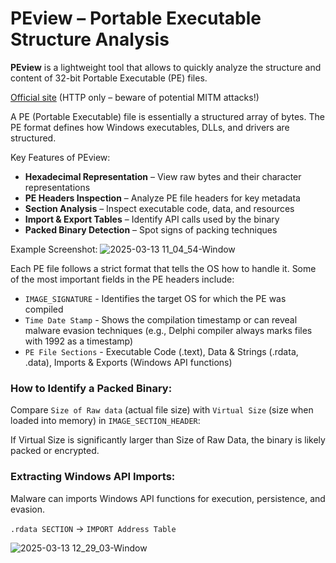 # PEview – Portable Executable Structure Analysis
**PEview** is a lightweight tool that allows to quickly analyze the structure and content of 32-bit Portable Executable (PE) files.

[Official site](http://wjradburn.com/software/) (HTTP only – beware of potential MITM attacks!)

A PE (Portable Executable) file is essentially a structured array of bytes. The PE format defines how Windows executables, DLLs, and drivers are structured.

Key Features of PEview:
- **Hexadecimal Representation** – View raw bytes and their character representations
- **PE Headers Inspection** – Analyze PE file headers for key metadata
- **Section Analysis** – Inspect executable code, data, and resources
- **Import & Export Tables** – Identify API calls used by the binary
- **Packed Binary Detection** – Spot signs of packing techniques

Example Screenshot:
![2025-03-13 11_04_54-Window](https://github.com/user-attachments/assets/c5c5d86f-d6d3-451f-ad38-281e2e67a049)

Each PE file follows a strict format that tells the OS how to handle it.
Some of the most important fields in the PE headers include:
- `IMAGE_SIGNATURE` - Identifies the target OS for which the PE was compiled
- `Time Date Stamp` - Shows the compilation timestamp or can reveal malware evasion techniques (e.g., Delphi compiler always marks files with 1992 as a timestamp)
- `PE File Sections` - Executable Code (.text), Data & Strings (.rdata, .data), Imports & Exports (Windows API functions)

### How to Identify a Packed Binary:
Compare `Size of Raw data` (actual file size) with `Virtual Size` (size when loaded into memory) in `IMAGE_SECTION_HEADER`:

If Virtual Size is significantly larger than Size of Raw Data, the binary is likely packed or encrypted.

### Extracting Windows API Imports:
Malware can imports Windows API functions for execution, persistence, and evasion.

`.rdata SECTION` -> `IMPORT Address Table` 

![2025-03-13 12_29_03-Window](https://github.com/user-attachments/assets/412a1d5e-9fc8-4aa5-a44a-a4c8f0a01377)
